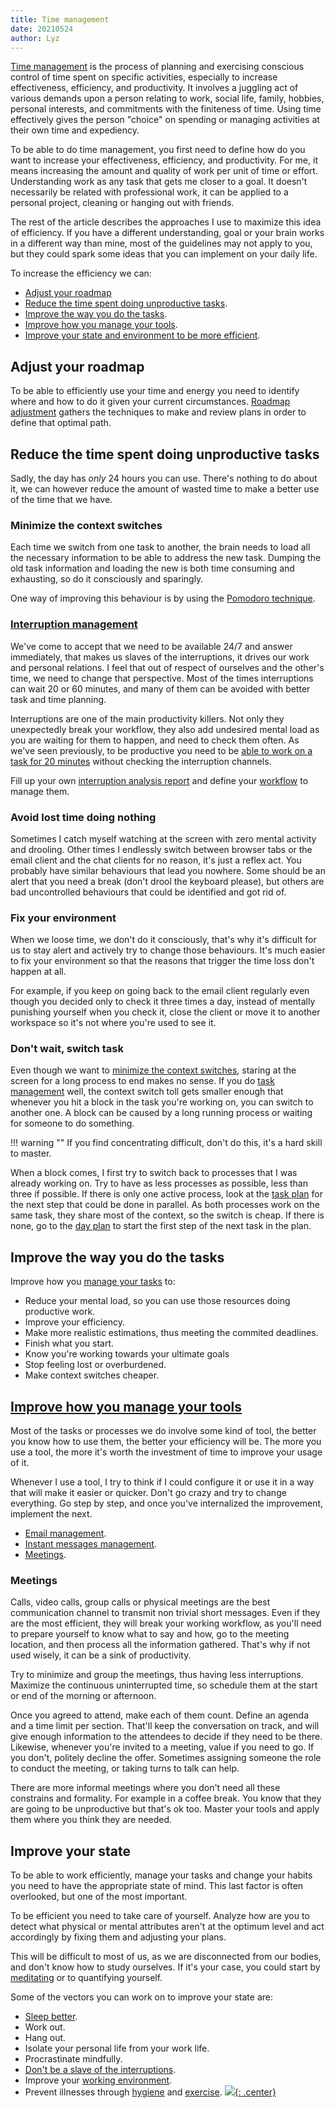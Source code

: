 ```yaml
---
title: Time management
date: 20210524
author: Lyz
---
```


[Time management](https://en.wikipedia.org/wiki/Time_management) is the process of planning and exercising conscious control of time spent on specific activities, especially to increase effectiveness, efficiency, and productivity. It involves a juggling act of various demands upon a person relating to work, social life, family, hobbies, personal interests, and commitments with the finiteness of time. Using time effectively gives the person "choice" on spending or managing activities at their own time and expediency.

To be able to do time management, you first need to define how do you want to increase your effectiveness, efficiency, and productivity. For me, it means increasing the amount and quality of work per unit of time or effort. Understanding work as any task that gets me closer to a goal. It doesn't necessarily be related with professional work, it can be applied to a personal project, cleaning or hanging out with friends.

The rest of the article describes the approaches I use to maximize this idea of efficiency. If you have a different understanding, goal or your brain works in a different way than mine, most of the guidelines may not apply to you, but they could spark some ideas that you can implement on your daily life.

To increase the efficiency we can:

* [Adjust your roadmap](#adjust-your-roadmap)
* [Reduce the time spent doing unproductive tasks](#reduce-the-time-spent-doing-unproductive-tasks).
* [Improve the way you do the tasks](#improve-the-way-you-do-the-tasks).
* [Improve how you manage your tools](#improve-how-you-manage-your-tools).
* [Improve your state and environment to be more efficient](#improve-your-state-and-environment-to-be-more-efficient).

## Adjust your roadmap

To be able to efficiently use your time and energy you need to identify where and how to do it given your current circumstances. [Roadmap adjustment](roadmap_adjustment.md) gathers the techniques to make and review plans in order to define that optimal path.
## Reduce the time spent doing unproductive tasks

Sadly, the day has *only* 24 hours you can use. There's nothing to do about it,
we can however reduce the amount of wasted time to make a better use of the time
that we have.

### Minimize the context switches

Each time we switch from one task to another, the brain needs to load all the
necessary information to be able to address the new task. Dumping the old task
information and loading the new is both time consuming and exhausting, so do it
consciously and sparingly.

One way of improving this behaviour is by using the [Pomodoro
technique](life_planning.md).

### [Interruption management](interruption_management.md)

We've come to accept that we need to be available 24/7 and answer immediately,
that makes us slaves of the interruptions, it drives our work and personal
relations. I feel that out of respect of ourselves and the other's time, we need
to change that perspective. Most of the times interruptions can wait 20 or 60
minutes, and many of them can be avoided with better task and time planning.

Interruptions are one of the main productivity killers. Not only they
unexpectedly break your workflow, they also add undesired mental load as you are
waiting for them to happen, and need to check them often. As we've seen
previously, to be productive you need to be [able to work on a task for 20
minutes](time_management.md#minimize-the-context-switches) without checking the
interruption channels.

Fill up your own [interruption analysis
report](interruption_management.md#interruption_analysis) and define your
[workflow](interruption_management.md#workflow) to manage them.

### Avoid lost time doing nothing

Sometimes I catch myself watching at the screen with zero mental activity and
drooling. Other times I endlessly switch between browser tabs or the email
client and the chat clients for no reason, it's just a reflex act. You probably
have similar behaviours that lead you nowhere. Some should be an alert that you
need a break (don't drool the keyboard please), but others are bad uncontrolled
behaviours that could be identified and got rid of.

### Fix your environment

When we loose time, we don't do it consciously, that's why it's difficult for us
to stay alert and actively try to change those behaviours.  It's much easier to
fix your environment so that the reasons that trigger the time loss don't happen
at all.

For example, if you keep on going back to the email client regularly even though
you decided only to check it three times a day, instead of mentally punishing
yourself when you check it, close the client or move it to another workspace so
it's not where you're used to see it.

### Don't wait, switch task

Even though we want to [minimize the context
switches](#minimize-the-context-switches), staring at the screen for a long
process to end makes no sense. If you do [task management](task_management.md)
well, the context switch toll gets smaller enough that whenever you hit a block
in the task you're working on, you can switch to another one. A block can be
caused by a long running process or waiting for someone to do something.

!!! warning ""
    If you find concentrating difficult, don't do this, it's a hard skill to
    master.

When a block comes, I first try to switch back to processes that I was already
working on. Try to have as less processes as possible, less than three if
possible. If there is only one active process, look at the [task
plan](life_planning.md#task-plan) for the next step that could be done in
parallel. As both processes work on the same task, they share most of the
context, so the switch is cheap. If there is none, go to the [day
plan](life_planning.md#day-plan) to start the first step of the next task in the
plan.

## Improve the way you do the tasks

Improve how you [manage your tasks](task_management.md) to:

* Reduce your mental load, so you can use those resources doing productive
    work.
* Improve your efficiency.
* Make more realistic estimations, thus meeting the commited deadlines.
* Finish what you start.
* Know you're working towards your ultimate goals
* Stop feeling lost or overburdened.
* Make context switches cheaper.

## [Improve how you manage your tools](tool_management.md)

Most of the tasks or processes we do involve some kind of tool, the better you
know how to use them, the better your efficiency will be. The more you use
a tool, the more it's worth the investment of time to improve your usage of it.

Whenever I use a tool, I try to think if I could configure it or use it in a way
that will make it easier or quicker. Don't go crazy and try to change everything. Go
step by step, and once you've internalized the improvement, implement the next.

* [Email management](email_management.md).
* [Instant messages management](instant_messages_management.md).
* [Meetings](#meetings).

### Meetings

Calls, video calls, group calls or physical meetings are the best communication
channel to transmit non trivial short messages. Even if they are the most
efficient, they will break your working workflow, as you'll need to prepare
yourself to know what to say and how, go to the meeting location, and then
process all the information gathered. That's why if not used wisely, it can be
a sink of productivity.

Try to minimize and group the meetings, thus having less interruptions. Maximize
the continuous uninterrupted time, so schedule them at the start or end of the
morning or afternoon.

Once you agreed to attend, make each of them count. Define an agenda and a time
limit per section. That'll keep the conversation on track, and will give enough
information to the attendees to decide if they need to be there. Likewise,
whenever you're invited to a meeting, value if you need to go. If you don't,
politely decline the offer. Sometimes assigning someone the role to conduct the
meeting, or taking turns to talk can help.

There are more informal meetings where you don't need all these constrains and
formality. For example in a coffee break. You know that they are going to be
unproductive but that's ok too. Master your tools and apply them where you think
they are needed.

## Improve your state

To be able to work efficiently, manage your tasks and change your habits you
need to have the appropriate state of mind. This last factor is often
overlooked, but one of the most important.

To be efficient you need to take care of yourself. Analyze how are you to detect
what physical or mental attributes aren't at the optimum level and act
accordingly by fixing them and adjusting your plans.

This will be difficult to most of us, as we are disconnected from our bodies,
and don't know how to study ourselves. If it's your case, you could start by
[meditating](meditation.md) or to quantifying yourself.

Some of the vectors you can work on to improve your state are:

* [Sleep better](sleep.md).
* Work out.
* Hang out.
* Isolate your personal life from your work life.
* Procrastinate mindfully.
* [Don't be a slave of the interruptions](interruption_management.md).
* Improve your [working environment](remote_work.md).
* Prevent illnesses through [hygiene](teeth.md) and [exercise](pilates.md).
[![](not-by-ai.svg){: .center}](https://notbyai.fyi)

